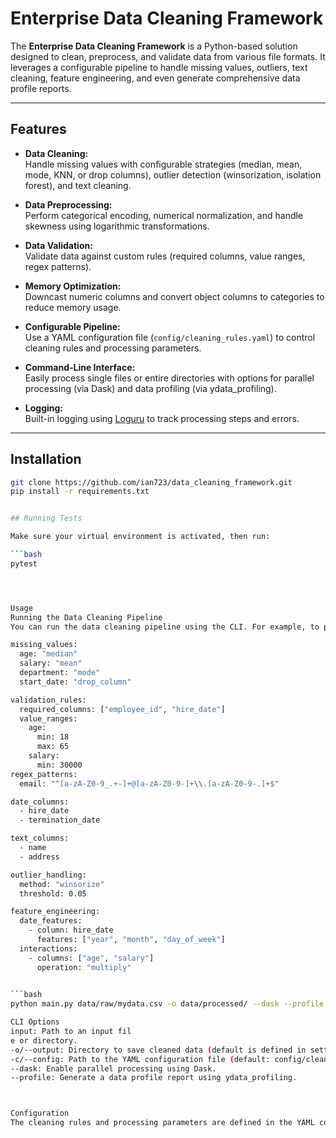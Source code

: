 # Enterprise Data Cleaning Framework

The **Enterprise Data Cleaning Framework** is a Python-based solution designed to clean, preprocess, and validate data from various file formats. It leverages a configurable pipeline to handle missing values, outliers, text cleaning, feature engineering, and even generate comprehensive data profile reports.

---

## Features

- **Data Cleaning:**  
  Handle missing values with configurable strategies (median, mean, mode, KNN, or drop columns), outlier detection (winsorization, isolation forest), and text cleaning.
  
- **Data Preprocessing:**  
  Perform categorical encoding, numerical normalization, and handle skewness using logarithmic transformations.
  
- **Data Validation:**  
  Validate data against custom rules (required columns, value ranges, regex patterns).
  
- **Memory Optimization:**  
  Downcast numeric columns and convert object columns to categories to reduce memory usage.
  
- **Configurable Pipeline:**  
  Use a YAML configuration file (`config/cleaning_rules.yaml`) to control cleaning rules and processing parameters.
  
- **Command-Line Interface:**  
  Easily process single files or entire directories with options for parallel processing (via Dask) and data profiling (via ydata_profiling).
  
- **Logging:**  
  Built-in logging using [Loguru](https://github.com/Delgan/loguru) to track processing steps and errors.

---

## Installation
```bash
git clone https://github.com/ian723/data_cleaning_framework.git
pip install -r requirements.txt


## Running Tests

Make sure your virtual environment is activated, then run:

```bash
pytest




Usage
Running the Data Cleaning Pipeline
You can run the data cleaning pipeline using the CLI. For example, to process a single file:

missing_values:
  age: "median"
  salary: "mean"
  department: "mode"
  start_date: "drop_column"

validation_rules:
  required_columns: ["employee_id", "hire_date"]
  value_ranges:
    age:
      min: 18
      max: 65
    salary:
      min: 30000
regex_patterns:
  email: "^[a-zA-Z0-9_.+-]+@[a-zA-Z0-9-]+\\.[a-zA-Z0-9-.]+$"

date_columns:
  - hire_date
  - termination_date

text_columns:
  - name
  - address

outlier_handling:
  method: "winsorize"
  threshold: 0.05

feature_engineering:
  date_features:
    - column: hire_date
      features: ["year", "month", "day_of_week"]
  interactions:
    - columns: ["age", "salary"]
      operation: "multiply"
      

```bash
python main.py data/raw/mydata.csv -o data/processed/ --dask --profile

CLI Options
input: Path to an input fil
e or directory.
-o/--output: Directory to save cleaned data (default is defined in settings).
-c/--config: Path to the YAML configuration file (default: config/cleaning_rules.yaml).
--dask: Enable parallel processing using Dask.
--profile: Generate a data profile report using ydata_profiling.



Configuration
The cleaning rules and processing parameters are defined in the YAML configuration file located at config/cleaning_rules.yaml.
